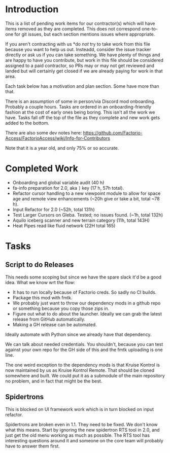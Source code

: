 # Introduction

This is a list of pending work items for our contractor(s) which will have items removed as they are completed.  This
does not correspond one-to-one for git issues, but each section mentions issues where appropriate.

If you aren't contracting with us *do *not* try to take work from this file because you want to help us out.  Insteadd,
consider the issue tracker directly or ask us if you can take something.  We have plenty of things and are happy to have
you contribute, but work in this file should be considered assigned to a paid contractor, so PRs may or may not get
reviewed and landed but will certainly get closed if we are already paying for work in that area.

Each task below has a motivation and plan section.  Some have more than that.

There is an assumption of some in person/via Discord mod onboarding.  Probably a couple hours.  Tasks are ordered in an
onboarding-friendly fashion at the cost of early ones being boring.  This isn't all the work we have.  Tasks fall off
the top of the file as they complete and new work gets added to the bottom.

There are also some dev notes here: https://github.com/Factorio-Access/FactorioAccess/wiki/Info-for-Contributors

Note that it is a year old, and only 75% or so accurate.

# Completed Work

- Onboarding and global variable audit (40 h)
- fa-info preparation for 2.0, aka `]` key (17 h, 57h total).
- Refactor cursor handling to a new viewpoint module to allow for space age and remote view enhancements (~20h give or
  take a bit, total ~78 h).
- Input Refactor for 2.0 (~52h, total 131h)
- Test Larger Cursors on Gleba. Tested; no issues found. (~1h, total 132h)
- Aquilo iceberg scanner and new terrain category (11h, total 143H)
- Heat Pipes read like fluid network (22H total 165)

# Tasks

## Script to do Releases

This needs some scoping but since we have the spare slack it'd be a good idea. What we know wrt the flow:

- It has to run locally because of Factorio creds.  So sadly no CI builds.
- Package this mod with fmtk.
- We probably just want to throw our dependency mods in a github repo or something because you copy those zips in.
- Figure out what to do about the launcher. Ideally we can grab the latest release from GitHub automatically.
- Making a GH release can be automated.

Ideally automate with Python since we already have that dependency.

We can talk about needed credentials.  You shouldn't, because you can test against your own repo for the GH side of this
and the fmtk uploading is one line.

The one weird exception to the dependency mods is that Kruise Kontrol is now maintained by us as Kruise Kontrol Remote.
That should be cloned somewhere and built.  We could put it as a submodule of the main repository no problem, and in fact that might be the best.

## Spidertrons

This is blocked on UI framework work which is in turn blocked on input refactor.

Spidertrons are broken even in 1.1.  They need to be fixed.  We don't know what this means.  Start by ignoring the new
spidertron RTS tool in 2.0, and just get the old menu working as much as possible. The RTS tool has interesting
questions around it and someone on the core team will probably have to answer them first.
